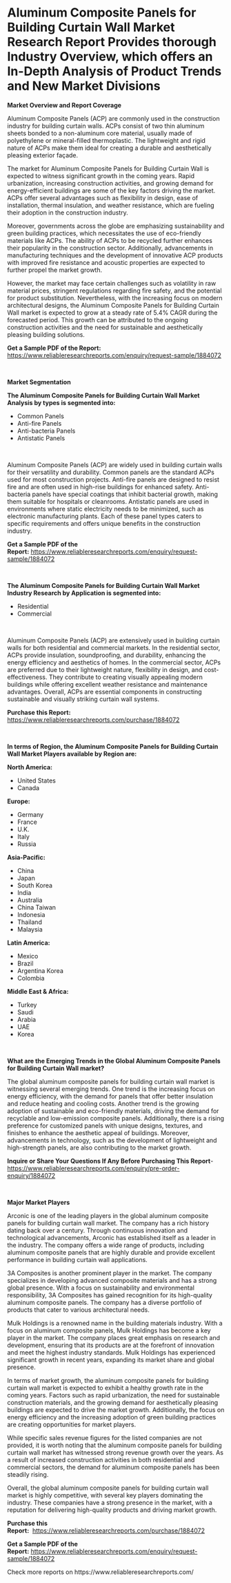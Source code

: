 <p><h1>Aluminum Composite Panels for Building Curtain Wall Market Research Report Provides thorough Industry Overview, which offers an In-Depth Analysis of Product Trends and New Market Divisions</h1></p><p><strong>Market Overview and Report Coverage</strong></p>
<p><p>Aluminum Composite Panels (ACP) are commonly used in the construction industry for building curtain walls. ACPs consist of two thin aluminum sheets bonded to a non-aluminum core material, usually made of polyethylene or mineral-filled thermoplastic. The lightweight and rigid nature of ACPs make them ideal for creating a durable and aesthetically pleasing exterior façade.</p><p>The market for Aluminum Composite Panels for Building Curtain Wall is expected to witness significant growth in the coming years. Rapid urbanization, increasing construction activities, and growing demand for energy-efficient buildings are some of the key factors driving the market. ACPs offer several advantages such as flexibility in design, ease of installation, thermal insulation, and weather resistance, which are fueling their adoption in the construction industry.</p><p>Moreover, governments across the globe are emphasizing sustainability and green building practices, which necessitates the use of eco-friendly materials like ACPs. The ability of ACPs to be recycled further enhances their popularity in the construction sector. Additionally, advancements in manufacturing techniques and the development of innovative ACP products with improved fire resistance and acoustic properties are expected to further propel the market growth.</p><p>However, the market may face certain challenges such as volatility in raw material prices, stringent regulations regarding fire safety, and the potential for product substitution. Nevertheless, with the increasing focus on modern architectural designs, the Aluminum Composite Panels for Building Curtain Wall market is expected to grow at a steady rate of 5.4% CAGR during the forecasted period. This growth can be attributed to the ongoing construction activities and the need for sustainable and aesthetically pleasing building solutions.</p></p>
<p><strong>Get a Sample PDF of the Report:</strong> <a href="https://www.reliableresearchreports.com/enquiry/request-sample/1884072">https://www.reliableresearchreports.com/enquiry/request-sample/1884072</a></p>
<p>&nbsp;</p>
<p><strong>Market Segmentation</strong></p>
<p><strong>The Aluminum Composite Panels for Building Curtain Wall Market Analysis by types is segmented into:</strong></p>
<p><ul><li>Common Panels</li><li>Anti-fire Panels</li><li>Anti-bacteria Panels</li><li>Antistatic Panels</li></ul></p>
<p>&nbsp;</p>
<p><p>Aluminum Composite Panels (ACP) are widely used in building curtain walls for their versatility and durability. Common panels are the standard ACPs used for most construction projects. Anti-fire panels are designed to resist fire and are often used in high-rise buildings for enhanced safety. Anti-bacteria panels have special coatings that inhibit bacterial growth, making them suitable for hospitals or cleanrooms. Antistatic panels are used in environments where static electricity needs to be minimized, such as electronic manufacturing plants. Each of these panel types caters to specific requirements and offers unique benefits in the construction industry.</p></p>
<p><strong>Get a Sample PDF of the Report:</strong>&nbsp;<a href="https://www.reliableresearchreports.com/enquiry/request-sample/1884072">https://www.reliableresearchreports.com/enquiry/request-sample/1884072</a></p>
<p>&nbsp;</p>
<p><strong>The Aluminum Composite Panels for Building Curtain Wall Market Industry Research by Application is segmented into:</strong></p>
<p><ul><li>Residential</li><li>Commercial</li></ul></p>
<p>&nbsp;</p>
<p><p>Aluminum Composite Panels (ACP) are extensively used in building curtain walls for both residential and commercial markets. In the residential sector, ACPs provide insulation, soundproofing, and durability, enhancing the energy efficiency and aesthetics of homes. In the commercial sector, ACPs are preferred due to their lightweight nature, flexibility in design, and cost-effectiveness. They contribute to creating visually appealing modern buildings while offering excellent weather resistance and maintenance advantages. Overall, ACPs are essential components in constructing sustainable and visually striking curtain wall systems.</p></p>
<p><strong>Purchase this Report:</strong>&nbsp; <a href="https://www.reliableresearchreports.com/purchase/1884072">https://www.reliableresearchreports.com/purchase/1884072</a></p>
<p>&nbsp;</p>
<p><strong>In terms of Region, the Aluminum Composite Panels for Building Curtain Wall Market Players available by Region are:</strong></p>
<p>
    <p> <strong> North America: </strong>
        <ul>
            <li>United States</li>
            <li>Canada</li>
        </ul>
        </p> 
    <p> <strong> Europe: </strong>
        <ul>
            <li>Germany</li>
            <li>France</li>
            <li>U.K.</li>
            <li>Italy</li>
            <li>Russia</li>
        </ul>
        </p> 
    <p> <strong> Asia-Pacific: </strong>
        <ul>
            <li>China</li>
            <li>Japan</li>
            <li>South Korea</li>
            <li>India</li>
            <li>Australia</li>
            <li>China Taiwan</li>
            <li>Indonesia</li>
            <li>Thailand</li>
            <li>Malaysia</li>
        </ul>
        </p> 
    <p> <strong> Latin America: </strong>
        <ul>
            <li>Mexico</li>
            <li>Brazil</li>
            <li>Argentina Korea</li>
            <li>Colombia</li>
        </ul>
        </p> 
    <p> <strong> Middle East & Africa: </strong>
        <ul>
            <li>Turkey</li>
            <li>Saudi</li>
            <li>Arabia</li>
            <li>UAE</li>
            <li>Korea</li>
        </ul>
    </p>
    </p>
<p>&nbsp;</p>
<p><strong>What are the Emerging Trends in the Global Aluminum Composite Panels for Building Curtain Wall market?</strong></p>
<p><p>The global aluminum composite panels for building curtain wall market is witnessing several emerging trends. One trend is the increasing focus on energy efficiency, with the demand for panels that offer better insulation and reduce heating and cooling costs. Another trend is the growing adoption of sustainable and eco-friendly materials, driving the demand for recyclable and low-emission composite panels. Additionally, there is a rising preference for customized panels with unique designs, textures, and finishes to enhance the aesthetic appeal of buildings. Moreover, advancements in technology, such as the development of lightweight and high-strength panels, are also contributing to the market growth.</p></p>
<p><strong>Inquire or Share Your Questions If Any Before Purchasing This Report</strong>- <a href="https://www.reliableresearchreports.com/enquiry/pre-order-enquiry/1884072">https://www.reliableresearchreports.com/enquiry/pre-order-enquiry/1884072</a></p>
<p>&nbsp;</p>
<p><strong>Major Market Players</strong></p>
<p><p>Arconic is one of the leading players in the global aluminum composite panels for building curtain wall market. The company has a rich history dating back over a century. Through continuous innovation and technological advancements, Arconic has established itself as a leader in the industry. The company offers a wide range of products, including aluminum composite panels that are highly durable and provide excellent performance in building curtain wall applications.</p><p>3A Composites is another prominent player in the market. The company specializes in developing advanced composite materials and has a strong global presence. With a focus on sustainability and environmental responsibility, 3A Composites has gained recognition for its high-quality aluminum composite panels. The company has a diverse portfolio of products that cater to various architectural needs.</p><p>Mulk Holdings is a renowned name in the building materials industry. With a focus on aluminum composite panels, Mulk Holdings has become a key player in the market. The company places great emphasis on research and development, ensuring that its products are at the forefront of innovation and meet the highest industry standards. Mulk Holdings has experienced significant growth in recent years, expanding its market share and global presence.</p><p>In terms of market growth, the aluminum composite panels for building curtain wall market is expected to exhibit a healthy growth rate in the coming years. Factors such as rapid urbanization, the need for sustainable construction materials, and the growing demand for aesthetically pleasing buildings are expected to drive the market growth. Additionally, the focus on energy efficiency and the increasing adoption of green building practices are creating opportunities for market players.</p><p>While specific sales revenue figures for the listed companies are not provided, it is worth noting that the aluminum composite panels for building curtain wall market has witnessed strong revenue growth over the years. As a result of increased construction activities in both residential and commercial sectors, the demand for aluminum composite panels has been steadily rising.</p><p>Overall, the global aluminum composite panels for building curtain wall market is highly competitive, with several key players dominating the industry. These companies have a strong presence in the market, with a reputation for delivering high-quality products and driving market growth.</p></p>
<p><strong>Purchase this Report:</strong>&nbsp;&nbsp;<a href="https://www.reliableresearchreports.com/purchase/1884072">https://www.reliableresearchreports.com/purchase/1884072</a></p>
<p></p>
<p><strong>Get a Sample PDF of the Report:</strong>&nbsp;<a href="https://www.reliableresearchreports.com/enquiry/request-sample/1884072">https://www.reliableresearchreports.com/enquiry/request-sample/1884072</a></p>
<p>Check more reports on https://www.reliableresearchreports.com/</p>
